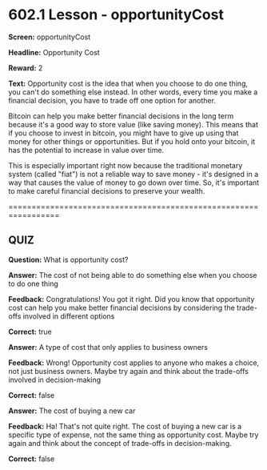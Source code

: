 # 602.1 Lesson - opportunityCost

**Screen:** opportunityCost

**Headline:** Opportunity Cost

**Reward:** 2

**Text:** Opportunity cost is the idea that when you choose to do one thing, you can't do something else instead. In other words, every time you make a financial decision, you have to trade off one option for another.

Bitcoin can help you make better financial decisions in the long term because it's a good way to store value (like saving money). This means that if you choose to invest in bitcoin, you might have to give up using that money for other things or opportunities. But if you hold onto your bitcoin, it has the potential to increase in value over time.

This is especially important right now because the traditional monetary system (called "fiat") is not a reliable way to save money - it's designed in a way that causes the value of money to go down over time. So, it's important to make careful financial decisions to preserve your wealth.

\=================================================================

## QUIZ

**Question:** What is opportunity cost?

**Answer:** The cost of not being able to do something else when you choose to do one thing

**Feedback:** Congratulations! You got it right. Did you know that opportunity cost can help you make better financial decisions by considering the trade-offs involved in different options

**Correct:** true

**Answer:** A type of cost that only applies to business owners

**Feedback:** Wrong! Opportunity cost applies to anyone who makes a choice, not just business owners. Maybe try again and think about the trade-offs involved in decision-making

**Correct:** false

**Answer:** The cost of buying a new car

**Feedback:** Ha! That's not quite right. The cost of buying a new car is a specific type of expense, not the same thing as opportunity cost. Maybe try again and think about the concept of trade-offs in decision-making.

**Correct:** false

<figure><img src="../.gitbook/assets/602-01.png" alt=""><figcaption></figcaption></figure>
